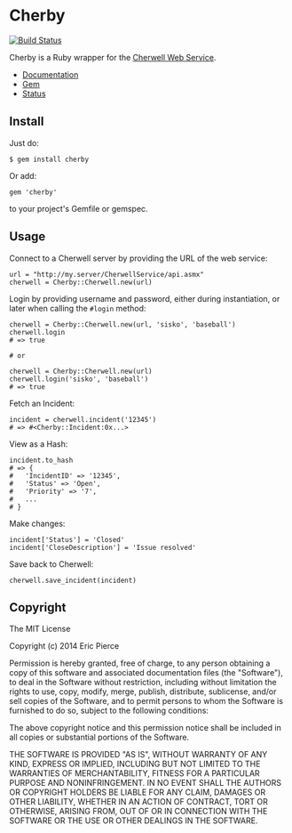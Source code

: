 Cherby
======
[![Build Status](https://secure.travis-ci.org/a-e/cherby.png?branch=dev)](http://travis-ci.org/a-e/cherby)

Cherby is a Ruby wrapper for the
[Cherwell Web Service](http://cherwellsupport.com/webhelp/cherwell/index.htm#1971.htm).

- [Documentation](http://rubydoc.info/github/a-e/cherby/master/frames)
- [Gem](http://rubygems.org/gems/cherby)
- [Status](https://travis-ci.org/a-e/cherby)


Install
-------

Just do:

    $ gem install cherby

Or add:

    gem 'cherby'

to your project's Gemfile or gemspec.


Usage
-----

Connect to a Cherwell server by providing the URL of the web service:

    url = "http://my.server/CherwellService/api.asmx"
    cherwell = Cherby::Cherwell.new(url)

Login by providing username and password, either during instantiation, or later
when calling the `#login` method:

    cherwell = Cherby::Cherwell.new(url, 'sisko', 'baseball')
    cherwell.login
    # => true

    # or

    cherwell = Cherby::Cherwell.new(url)
    cherwell.login('sisko', 'baseball')
    # => true

Fetch an Incident:

    incident = cherwell.incident('12345')
    # => #<Cherby::Incident:0x...>

View as a Hash:

    incident.to_hash
    # => {
    #   'IncidentID' => '12345',
    #   'Status' => 'Open',
    #   'Priority' => '7',
    #   ...
    # }

Make changes:

    incident['Status'] = 'Closed'
    incident['CloseDescription'] = 'Issue resolved'

Save back to Cherwell:

    cherwell.save_incident(incident)


Copyright
---------

The MIT License

Copyright (c) 2014 Eric Pierce

Permission is hereby granted, free of charge, to any person obtaining
a copy of this software and associated documentation files (the
"Software"), to deal in the Software without restriction, including
without limitation the rights to use, copy, modify, merge, publish,
distribute, sublicense, and/or sell copies of the Software, and to
permit persons to whom the Software is furnished to do so, subject to
the following conditions:

The above copyright notice and this permission notice shall be
included in all copies or substantial portions of the Software.

THE SOFTWARE IS PROVIDED "AS IS", WITHOUT WARRANTY OF ANY KIND,
EXPRESS OR IMPLIED, INCLUDING BUT NOT LIMITED TO THE WARRANTIES OF
MERCHANTABILITY, FITNESS FOR A PARTICULAR PURPOSE AND
NONINFRINGEMENT. IN NO EVENT SHALL THE AUTHORS OR COPYRIGHT HOLDERS BE
LIABLE FOR ANY CLAIM, DAMAGES OR OTHER LIABILITY, WHETHER IN AN ACTION
OF CONTRACT, TORT OR OTHERWISE, ARISING FROM, OUT OF OR IN CONNECTION
WITH THE SOFTWARE OR THE USE OR OTHER DEALINGS IN THE SOFTWARE.

